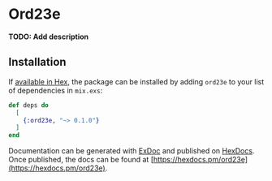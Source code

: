 # Ord23e

**TODO: Add description**

## Installation

If [available in Hex](https://hex.pm/docs/publish), the package can be installed
by adding `ord23e` to your list of dependencies in `mix.exs`:

```elixir
def deps do
  [
    {:ord23e, "~> 0.1.0"}
  ]
end
```

Documentation can be generated with [ExDoc](https://github.com/elixir-lang/ex_doc)
and published on [HexDocs](https://hexdocs.pm). Once published, the docs can
be found at [https://hexdocs.pm/ord23e](https://hexdocs.pm/ord23e).

